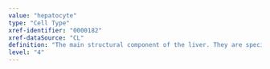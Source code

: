 ```yaml
---
value: "hepatocyte"
type: "Cell Type"
xref-identifier: "0000182"
xref-dataSource: "CL"
definition: "The main structural component of the liver. They are specialized epithelial cells that are organized into interconnected plates called lobules. Majority of cell population of liver, polygonal in shape, arranged in plates or trabeculae between sinusoids; may have single nucleus or binucleated.|Hepatocytes are reportedly MHC Class I-positive and MHC Class II-positive."
level: "4"
---
```

